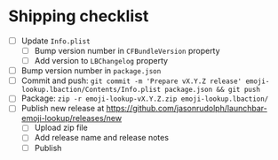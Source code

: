 # Shipping checklist

- [ ] Update `Info.plist`
    - [ ] Bump version number in `CFBundleVersion` property
    - [ ] Add version to `LBChangelog` property
- [ ] Bump version number in `package.json`
- [ ] Commit and push: `git commit -m 'Prepare vX.Y.Z release' emoji-lookup.lbaction/Contents/Info.plist package.json && git push`
- [ ] Package: `zip -r emoji-lookup-vX.Y.Z.zip emoji-lookup.lbaction/`
- [ ] Publish new release at https://github.com/jasonrudolph/launchbar-emoji-lookup/releases/new
    - [ ] Upload zip file
    - [ ] Add release name and release notes
    - [ ] Publish
